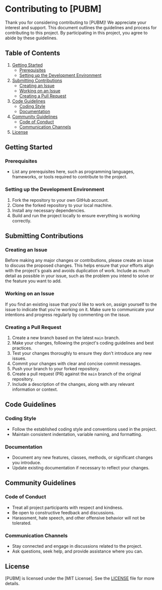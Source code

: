 # Contributing to [PUBM]

Thank you for considering contributing to [PUBM]! We appreciate your interest and support. This document outlines the guidelines and process for contributing to this project. By participating in this project, you agree to abide by these guidelines.

## Table of Contents

1. [Getting Started](#getting-started)
    - [Prerequisites](#prerequisites)
    - [Setting up the Development Environment](#setting-up-the-development-environment)
2. [Submitting Contributions](#submitting-contributions)
    - [Creating an Issue](#creating-an-issue)
    - [Working on an Issue](#working-on-an-issue)
    - [Creating a Pull Request](#creating-a-pull-request)
3. [Code Guidelines](#code-guidelines)
    - [Coding Style](#coding-style)
    - [Documentation](#documentation)
4. [Community Guidelines](#community-guidelines)
    - [Code of Conduct](#code-of-conduct)
    - [Communication Channels](#communication-channels)
5. [License](#license)

## Getting Started

### Prerequisites

- List any prerequisites here, such as programming languages, frameworks, or tools required to contribute to the project.

### Setting up the Development Environment

1. Fork the repository to your own GitHub account.
2. Clone the forked repository to your local machine.
3. Install any necessary dependencies.
4. Build and run the project locally to ensure everything is working correctly.

## Submitting Contributions

### Creating an Issue

Before making any major changes or contributions, please create an issue to discuss the proposed changes. This helps ensure that your efforts align with the project's goals and avoids duplication of work. Include as much detail as possible in your issue, such as the problem you intend to solve or the feature you want to add.

### Working on an Issue

If you find an existing issue that you'd like to work on, assign yourself to the issue to indicate that you're working on it. Make sure to communicate your intentions and progress regularly by commenting on the issue.

### Creating a Pull Request

1. Create a new branch based on the latest `main` branch.
2. Make your changes, following the project's coding guidelines and best practices.
3. Test your changes thoroughly to ensure they don't introduce any new issues.
4. Commit your changes with clear and concise commit messages.
5. Push your branch to your forked repository.
6. Create a pull request (PR) against the `main` branch of the original repository.
7. Include a description of the changes, along with any relevant information or context.

## Code Guidelines

### Coding Style

- Follow the established coding style and conventions used in the project.
- Maintain consistent indentation, variable naming, and formatting.

### Documentation

- Document any new features, classes, methods, or significant changes you introduce.
- Update existing documentation if necessary to reflect your changes.

## Community Guidelines

### Code of Conduct

- Treat all project participants with respect and kindness.
- Be open to constructive feedback and discussions.
- Harassment, hate speech, and other offensive behavior will not be tolerated.

### Communication Channels

- Stay connected and engage in discussions related to the project.
- Ask questions, seek help, and provide assistance where you can.

## License

[PUBM] is licensed under the [MIT License]. See the [LICENSE](./LICENSE) file for more details.
